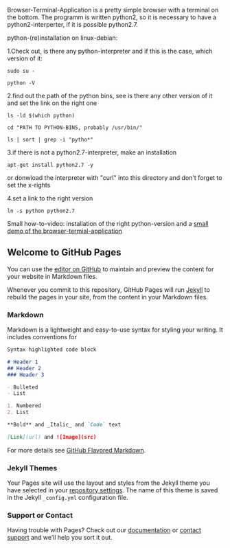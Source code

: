 Browser-Terminal-Application is a pretty simple browser with a terminal on the bottom. The programm is written python2, so it is necessary to have a python2-interperter, if it is possible python2.7.

python-(re)installation on linux-debian:

1.Check out, is there any python-interpreter and if this is the case, which version of it:

`sudo su - `

`python -V`

2.find out the path of the python bins, see is there any other version of it and set the link on the right one

`ls -ld $(which python)`

`cd "PATH TO PYTHON-BINS, probably /usr/bin/"`

`ls | sort | grep -i "pytho*"`

3.if there is not a python2.7-interpreter, make an installation

`apt-get install python2.7 -y`

or donwload the interpreter with "curl" into this directory and don't forget to set the x-rights

4.set a link to the right version

`ln -s python python2.7`

Small how-to-video: installation of the right python-version and a [small demo of the browser-termial-application](http://www.green-homepages.de/#brow_term) 


## Welcome to GitHub Pages

You can use the [editor on GitHub](https://github.com/denikom72/browser-terminal-application/edit/master/README.md) to maintain and preview the content for your website in Markdown files.

Whenever you commit to this repository, GitHub Pages will run [Jekyll](https://jekyllrb.com/) to rebuild the pages in your site, from the content in your Markdown files.

### Markdown

Markdown is a lightweight and easy-to-use syntax for styling your writing. It includes conventions for

```markdown
Syntax highlighted code block

# Header 1
## Header 2
### Header 3

- Bulleted
- List

1. Numbered
2. List

**Bold** and _Italic_ and `Code` text

[Link](url) and ![Image](src)
```

For more details see [GitHub Flavored Markdown](https://guides.github.com/features/mastering-markdown/).

### Jekyll Themes

Your Pages site will use the layout and styles from the Jekyll theme you have selected in your [repository settings](https://github.com/denikom72/browser-terminal-application/settings). The name of this theme is saved in the Jekyll `_config.yml` configuration file.

### Support or Contact

Having trouble with Pages? Check out our [documentation](https://help.github.com/categories/github-pages-basics/) or [contact support](https://github.com/contact) and we’ll help you sort it out.
